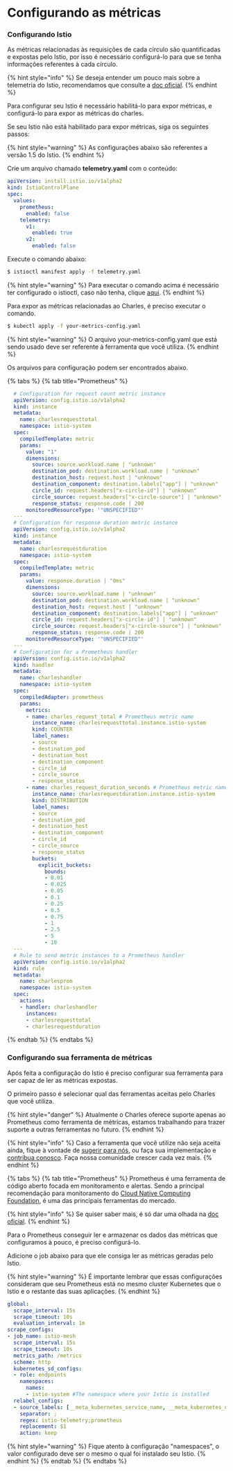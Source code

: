 # Configurando as métricas

### Configurando Istio

As métricas relacionadas às requisições de cada círculo são quantificadas e expostas pelo Istio, por isso é necessário configurá-lo para que se tenha informações referentes à cada círculo.

{% hint style="info" %}
Se deseja entender um pouco mais sobre a telemetria do Istio, recomendamos que consulte a [doc oficial](https://istio.io/docs/tasks/observability/metrics/).
{% endhint %}

Para configurar seu Istio é necessário habilitá-lo para expor métricas, e configurá-lo para expor as métricas do charles.

Se seu Istio não está habilitado para expor métricas, siga os seguintes passos:

{% hint style="warning" %}
As configurações abaixo são referentes a versão 1.5 do Istio.
{% endhint %}

Crie um arquivo chamado **telemetry.yaml** com o conteúdo:

```yaml
apiVersion: install.istio.io/v1alpha2
kind: IstioControlPlane
spec:
  values:
    prometheus:
      enabled: false
    telemetry:
      v1:
        enabled: true
      v2:
        enabled: false
```

Execute o comando abaixo:

```bash
$ istioctl manifest apply -f telemetry.yaml
```

{% hint style="warning" %}
Para executar o comando acima é necessário ter configurado o istioctl, caso não tenha, clique [aqui](https://istio.io/docs/setup/getting-started/#download).
{% endhint %}

Para expor as métricas relacionadas ao Charles, é preciso executar o comando.

```bash
$ kubectl apply -f your-metrics-config.yaml
```

{% hint style="warning" %}
O arquivo your-metrics-config.yaml que está sendo usado deve ser referente à ferramenta que você utiliza.
{% endhint %}

Os arquivos para configuração podem ser encontrados abaixo.

{% tabs %}
{% tab title="Prometheus" %}
```yaml
  # Configuration for request count metric instance
  apiVersion: config.istio.io/v1alpha2
  kind: instance
  metadata:
    name: charlesrequesttotal
    namespace: istio-system
  spec:
    compiledTemplate: metric
    params:
      value: "1"
      dimensions:
        source: source.workload.name | "unknown"
        destination_pod: destination.workload.name | "unknown"
        destination_host: request.host | "unknown"
        destination_component: destination.labels["app"] | "unknown"
        circle_id: request.headers["x-circle-id"] | "unknown"
        circle_source: request.headers["x-circle-source"] | "unknown"
        response_status: response.code | 200
      monitoredResourceType: '"UNSPECIFIED"'
  ---
  # Configuration for response duration metric instance
  apiVersion: config.istio.io/v1alpha2
  kind: instance
  metadata: 
    name: charlesrequestduration
    namespace: istio-system
  spec: 
    compiledTemplate: metric
    params: 
      value: response.duration | "0ms"
      dimensions:
        source: source.workload.name | "unknown"
        destination_pod: destination.workload.name | "unknown"
        destination_host: request.host | "unknown"
        destination_component: destination.labels["app"] | "unknown"
        circle_id: request.headers["x-circle-id"] | "unknown"
        circle_source: request.headers["x-circle-source"] | "unknown"
        response_status: response.code | 200
      monitoredResourceType: '"UNSPECIFIED"'
  ---     
  # Configuration for a Prometheus handler
  apiVersion: config.istio.io/v1alpha2
  kind: handler
  metadata:
    name: charleshandler
    namespace: istio-system
  spec:
    compiledAdapter: prometheus
    params:  
      metrics:
      - name: charles_request_total # Prometheus metric name
        instance_name: charlesrequesttotal.instance.istio-system
        kind: COUNTER
        label_names:
        - source
        - destination_pod
        - destination_host
        - destination_component
        - circle_id
        - circle_source
        - response_status
      - name: charles_request_duration_seconds # Prometheus metric name
        instance_name: charlesrequestduration.instance.istio-system
        kind: DISTRIBUTION
        label_names:
        - source
        - destination_pod
        - destination_host
        - destination_component
        - circle_id
        - circle_source
        - response_status
        buckets:
          explicit_buckets:
            bounds:
            - 0.01
            - 0.025
            - 0.05
            - 0.1
            - 0.25
            - 0.5
            - 0.75
            - 1
            - 2.5
            - 5
            - 10
  ---
  # Rule to send metric instances to a Prometheus handler
  apiVersion: config.istio.io/v1alpha2
  kind: rule
  metadata:
    name: charlesprom
    namespace: istio-system
  spec:
    actions:
    - handler: charleshandler
      instances:
      - charlesrequesttotal
      - charlesrequestduration
```
{% endtab %}
{% endtabs %}

### Configurando sua ferramenta de métricas

Após feita a configuração do Istio é preciso configurar sua ferramenta para ser capaz de ler as métricas expostas.

O primeiro passo é selecionar qual das ferramentas aceitas pelo Charles que você utiliza.

{% hint style="danger" %}
Atualmente o Charles oferece suporte apenas ao Prometheus como ferramenta de métricas, estamos trabalhando para trazer suporte a outras ferramentas no futuro.
{% endhint %}

{% hint style="info" %}
Caso a ferramenta que você utilize não seja aceita ainda, fique à vontade de [sugerir para nós](https://github.com/ZupIT/charlescd/issues), ou faça sua implementação e [contribua conosco](https://github.com/ZupIT/charlescd/blob/master/CONTRIBUTING.md). Faça nossa comunidade crescer cada vez mais. 
{% endhint %}

{% tabs %}
{% tab title="Prometheus" %}
Prometheus é uma ferramenta de código aberto focada em monitoramento e alertas. Sendo a principal recomendação para monitoramento do [Cloud Native Computing Foundation](https://cncf.io/), é uma das principais ferramentas do mercado.

{% hint style="info" %}
Se quiser saber mais, é só dar uma olhada na [doc oficial](https://prometheus.io/).
{% endhint %}

Para o Prometheus conseguir ler e armazenar os dados das métricas que configuramos à pouco, é preciso configurá-lo.

Adicione o job abaixo para que ele consiga ler as métricas geradas pelo Istio.

{% hint style="warning" %}
É importante lembrar que essas configurações consideram que seu Prometheus está no mesmo cluster Kubernetes que o Istio e o restante das suas aplicações.
{% endhint %}

```yaml
global:
  scrape_interval: 15s
  scrape_timeout: 10s
  evaluation_interval: 1m
scrape_configs:
- job_name: istio-mesh
  scrape_interval: 15s
  scrape_timeout: 10s
  metrics_path: /metrics
  scheme: http
  kubernetes_sd_configs:
  - role: endpoints
    namespaces:
      names:
      - istio-system #The namespace where your Istio is installed
  relabel_configs:
  - source_labels: [__meta_kubernetes_service_name, __meta_kubernetes_endpoint_port_name]
    separator: ;
    regex: istio-telemetry;prometheus
    replacement: $1
    action: keep
```

{% hint style="warning" %}
Fique atento à configuração "namespaces", o valor configurado deve ser o mesmo o qual foi instalado seu Istio.
{% endhint %}
{% endtab %}
{% endtabs %}

## 



